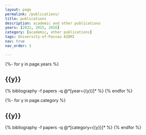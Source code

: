 ```yaml
---
layout: page
permalink: /publications/
title: publications
description: academic and other publications
years: [2022, 2015, 2016]
category: [academic, other publications]
tags: University-of-Passau AIDMI
nav: true
nav_order: 3

---
```

<!-- _pages/publications.md -->

<div class="publications">

{%- for y in page.years %}
  <h2 class="year">{{y}}</h2>
  {% bibliography -f papers -q @*[year={{y}}]* %}
{% endfor %}

{%- for y in page.category %}
  <h2 class="category">{{y}}</h2>
  {% bibliography -f papers -q @*[category={{y}}]* %}
{% endfor %}

</div>